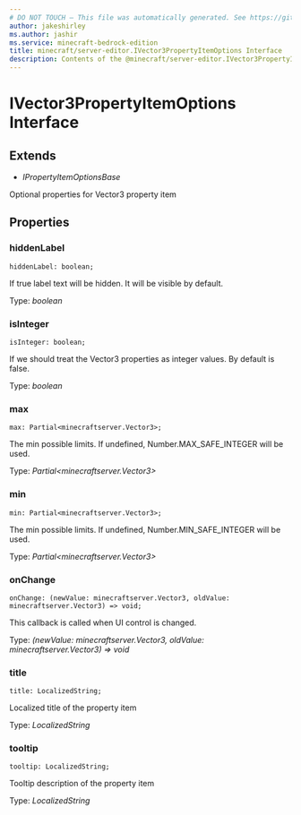 ```yaml
---
# DO NOT TOUCH — This file was automatically generated. See https://github.com/mojang/minecraftapidocsgenerator to modify descriptions, examples, etc.
author: jakeshirley
ms.author: jashir
ms.service: minecraft-bedrock-edition
title: minecraft/server-editor.IVector3PropertyItemOptions Interface
description: Contents of the @minecraft/server-editor.IVector3PropertyItemOptions class.
---
```

# IVector3PropertyItemOptions Interface

## Extends
- *IPropertyItemOptionsBase*

Optional properties for Vector3 property item

## Properties

### **hiddenLabel**
`hiddenLabel: boolean;`

If true label text will be hidden. It will be visible by default.

Type: *boolean*

### **isInteger**
`isInteger: boolean;`

If we should treat the Vector3 properties as integer values. By default is false.

Type: *boolean*

### **max**
`max: Partial<minecraftserver.Vector3>;`

The min possible limits. If undefined, Number.MAX_SAFE_INTEGER will be used.

Type: *Partial<minecraftserver.Vector3>*

### **min**
`min: Partial<minecraftserver.Vector3>;`

The min possible limits. If undefined, Number.MIN_SAFE_INTEGER will be used.

Type: *Partial<minecraftserver.Vector3>*

### **onChange**
`onChange: (newValue: minecraftserver.Vector3, oldValue: minecraftserver.Vector3) => void;`

This callback is called when UI control is changed.

Type: *(newValue: minecraftserver.Vector3, oldValue: minecraftserver.Vector3) => void*

### **title**
`title: LocalizedString;`

Localized title of the property item

Type: *LocalizedString*

### **tooltip**
`tooltip: LocalizedString;`

Tooltip description of the property item

Type: *LocalizedString*
